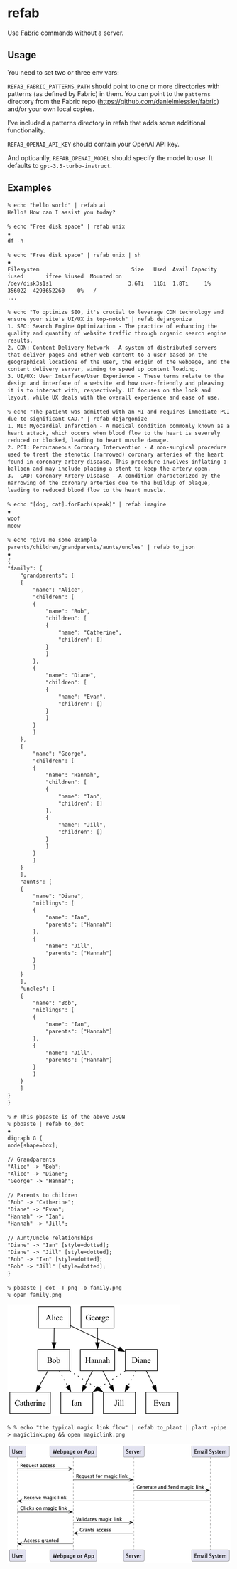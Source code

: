 # refab

Use [Fabric](https://github.com/danielmiessler/fabric) commands without a server.

## Usage

You need to set two or three env vars:

`REFAB_FABRIC_PATTERNS_PATH` should point to one or more directories with patterns (as defined by Fabric) in them.  You can point to the `patterns` directory from the Fabric repo (https://github.com/danielmiessler/fabric) and/or your own local copies.

I've included a patterns directory in refab that adds some additional functionality.

`REFAB_OPENAI_API_KEY` should contain your OpenAI API key.

And optioanlly, `REFAB_OPENAI_MODEL` should specify the model to use.  It defaults to `gpt-3.5-turbo-instruct`.

## Examples

    % echo "hello world" | refab ai
    Hello! How can I assist you today?

    % echo "Free disk space" | refab unix                                                                            ✹
    df -h

    % echo "Free disk space" | refab unix | sh                                                                        ✹
    Filesystem                             Size   Used  Avail Capacity iused       ifree %iused  Mounted on
    /dev/disk3s1s1                        3.6Ti   11Gi  1.8Ti     1%  356022  4293652260    0%   /
    ...

    % echo "To optimize SEO, it's crucial to leverage CDN technology and ensure your site's UI/UX is top-notch" | refab dejargonize
    1. SEO: Search Engine Optimization - The practice of enhancing the quality and quantity of website traffic through organic search engine results.
    2. CDN: Content Delivery Network - A system of distributed servers that deliver pages and other web content to a user based on the geographical locations of the user, the origin of the webpage, and the content delivery server, aiming to speed up content loading.
    3. UI/UX: User Interface/User Experience - These terms relate to the design and interface of a website and how user-friendly and pleasing it is to interact with, respectively. UI focuses on the look and layout, while UX deals with the overall experience and ease of use.

    % echo "The patient was admitted with an MI and requires immediate PCI due to significant CAD." | refab dejargonize
    1. MI: Myocardial Infarction - A medical condition commonly known as a heart attack, which occurs when blood flow to the heart is severely reduced or blocked, leading to heart muscle damage.
    2. PCI: Percutaneous Coronary Intervention - A non-surgical procedure used to treat the stenotic (narrowed) coronary arteries of the heart found in coronary artery disease. This procedure involves inflating a balloon and may include placing a stent to keep the artery open.
    3.  CAD: Coronary Artery Disease - A condition characterized by the narrowing of the coronary arteries due to the buildup of plaque, leading to reduced blood flow to the heart muscle.

    % echo "[dog, cat].forEach(speak)" | refab imagine                                                               ✹
    woof
    meow

    % echo "give me some example parents/children/grandparents/aunts/uncles" | refab to_json                         ✹
    {
    "family": {
        "grandparents": [
        {
            "name": "Alice",
            "children": [
            {
                "name": "Bob",
                "children": [
                {
                    "name": "Catherine",
                    "children": []
                }
                ]
            },
            {
                "name": "Diane",
                "children": [
                {
                    "name": "Evan",
                    "children": []
                }
                ]
            }
            ]
        },
        {
            "name": "George",
            "children": [
            {
                "name": "Hannah",
                "children": [
                {
                    "name": "Ian",
                    "children": []
                },
                {
                    "name": "Jill",
                    "children": []
                }
                ]
            }
            ]
        }
        ],
        "aunts": [
        {
            "name": "Diane",
            "niblings": [
            {
                "name": "Ian",
                "parents": ["Hannah"]
            },
            {
                "name": "Jill",
                "parents": ["Hannah"]
            }
            ]
        }
        ],
        "uncles": [
        {
            "name": "Bob",
            "niblings": [
            {
                "name": "Ian",
                "parents": ["Hannah"]
            },
            {
                "name": "Jill",
                "parents": ["Hannah"]
            }
            ]
        }
        ]
    }
    }

    % # This pbpaste is of the above JSON
    % pbpaste | refab to_dot                                                                                         ✹
    digraph G {
    node[shape=box];

    // Grandparents
    "Alice" -> "Bob";
    "Alice" -> "Diane";
    "George" -> "Hannah";

    // Parents to children
    "Bob" -> "Catherine";
    "Diane" -> "Evan";
    "Hannah" -> "Ian";
    "Hannah" -> "Jill";

    // Aunt/Uncle relationships
    "Diane" -> "Ian" [style=dotted];
    "Diane" -> "Jill" [style=dotted];
    "Bob" -> "Ian" [style=dotted];
    "Bob" -> "Jill" [style=dotted];
    }

    % pbpaste | dot -T png -o family.png
    % open family.png

![A family tree rendered by graphviz](assets/family.png)

    % % echo "the typical magic link flow" | refab to_plant | plant -pipe > magiclink.png && open magiclink.png

![The magic link flow from PlantUML](assets/magiclink.png)